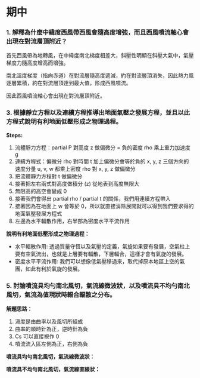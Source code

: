 # 期中

### 1. 解釋為什麼中緯度西風帶西風會隨高度增強，而且西風噴流軸心會出現在對流層頂附近？

首先西風帶為地轉風，在中緯度南北梯度相差大，斜壓性明顯在斜壓大氣中，氣壓梯度力隨高度增高而增強。

南北溫度梯度（指向赤道）在對流層隨高度遞減，約在對流層頂消失，因此熱力風逐層累積，約在對流層頂達到最大值，形成西風噴流。

因此西風噴流軸心會出現在對流層頂附近。


### 3. 根據靜立方程以及連續方程推導出地面氣壓之發展方程，並且以此方程式說明有利地面低壓形成之物理過程。


**Steps:**
1. 流體靜力方程：partial P 對高度 z 做偏微分 = 負的密度 rho 乘上重力加速度 g
2. 連續方程式：偏微分 rho 對時間 t 加上偏微分會等於負的 x, y, z 三個方向的速度分量 u, v, w 都乘上密度 rho 對 x, y, z 做偏微分 
3. 把流體靜力方程對 t 做偏微分
4. 接著把左右兩式對高度做積分 (z) 從地表到高度無限大
5. 無限高的高空會變成 0
6. 接著我們會得出 partial rho / partial t 的關係，我們用連續方程帶入
7. 接著因為在地面上 w 會等於 0，所以就直接消除展開就可以得到我們要求得的地面氣壓發展方程式
8. 左邊為水平輻散作用，右半部為密度水平平流作用

**說明有利地面低壓形成之物理過程：**

- 水平輻散作用: 透過質量守恆以及氣壓的定義，氣旋如果要有發展，空氣柱上要有空氣流出，也就是上層要有輻散，下層輻合，這樣才會有氣旋的發展。
- 密度水平平流作用: 我們可以想像低氣壓移過來，取代掉原本地區上空的氣團，如此有利於氣旋的發展。


### 5. 討論噴流具均勻南北風切，氣流線微波狀，以及噴流具不均勻南北風切，氣流為值現狀時輻合輻散之分布。

**解題思路：**
1. 渦度是由曲率以及風切所組成
2. 曲率的順時針為正，逆時針為負
3. Cs 可以直接視作 0 
4. 噴流流入區左側為正，右側為負

**噴流具均勻南北風切，氣流線微波狀：**


**噴流具不均勻南北風切，氣流線直線狀：**